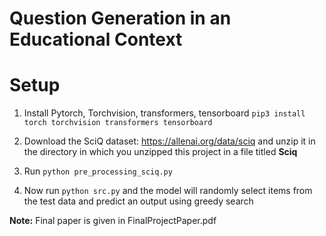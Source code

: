 # Question Generation in an Educational Context
<h1>Setup</h1>

1) Install Pytorch, Torchvision, transformers, tensorboard
`pip3 install torch torchvision transformers tensorboard`

2) Download the SciQ dataset: https://allenai.org/data/sciq and unzip it in the directory in which you unzipped
this project in a file titled **Sciq**

3) Run `python pre_processing_sciq.py`

4) Now run `python src.py` and the model will randomly select items from the test data and predict an output using greedy search  

**Note:** Final paper is given in FinalProjectPaper.pdf
